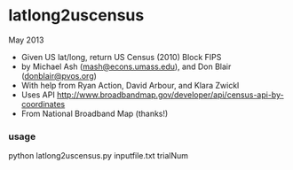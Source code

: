 latlong2uscensus
================

May 2013

- Given US lat/long, return US Census (2010) Block FIPS
- by Michael Ash (mash@econs.umass.edu), and Don Blair (donblair@pvos.org)
- With help from Ryan Action, David Arbour, and Klara Zwickl
- Uses API http://www.broadbandmap.gov/developer/api/census-api-by-coordinates
- From National Broadband Map (thanks!)

### usage
python latlong2uscensus.py inputfile.txt trialNum


